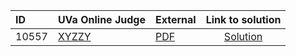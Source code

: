 | ID | UVa Online Judge | External | Link to solution |
|:---|:---|:---|:---:|
| 10557 | [XYZZY](https://onlinejudge.org/index.php?option=com_onlinejudge&Itemid=8&page=show_problem&category=0&problem=1498) | [PDF](https://onlinejudge.org/external/105/10557.pdf) | [Solution](https://github.com/versenyi98/uva-solutions/tree/main/solutions/10557%20-%20XYZZY)|
